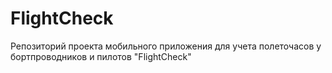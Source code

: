 # FlightCheck
Репозиторий проекта мобильного приложения для учета полеточасов у бортпроводников и пилотов "FlightCheck"
